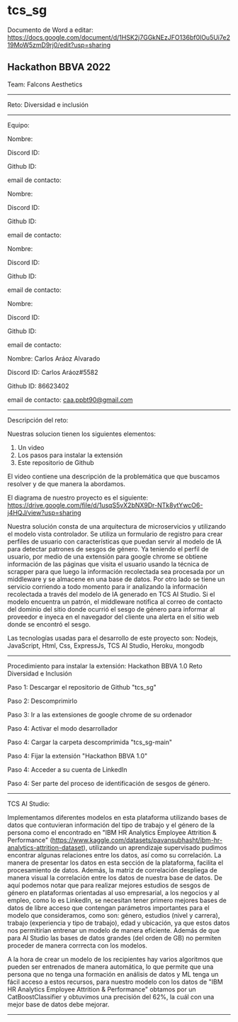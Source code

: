 # tcs_sg

Documento de Word a editar: https://docs.google.com/document/d/1HSK2j7GGkNEzJFO136bf0lOu5Ui7e219MoW5zmD9rj0/edit?usp=sharing

Hackathon BBVA 2022
--------------------------------------------------------------------------------------------------
Team: Falcons Aesthetics 

--------------------------------------------------------------------------------------------------
Reto: Diversidad e inclusión


--------------------------------------------------------------------------------------------------
Equipo:


Nombre: 

Discord ID: 

Github ID: 

email de contacto: 



Nombre: 

Discord ID: 

Github ID: 

email de contacto: 



Nombre: 

Discord ID: 

Github ID: 

email de contacto: 




Nombre: 

Discord ID: 

Github ID: 

email de contacto: 



Nombre: Carlos Aráoz Alvarado

Discord ID: Carlos Aráoz#5582

Github ID: 86623402

email de contacto: caa.ppbt90@gmail.com





--------------------------------------------------------------------------------------------------
Descripción del reto:

Nuestras solucion tienen los siguientes elementos:

1) Un video 
2) Los pasos para instalar la extensión 
3) Este repositorio de Github 


El video contiene una descripción de la problemática que que buscamos resolver y de que manera la abordamos. 


El diagrama de nuestro proyecto es el siguiente: https://drive.google.com/file/d/1usqS5vX2bNX9Dr-NTk8ytYwcO6-j4HQJ/view?usp=sharing


Nuestra solución consta de una arquitectura de microservicios y utilizando el modelo vista controlador. Se utiliza un formulario de registro para crear perfiles de usuario con características que puedan servir al modelo de IA para detectar patrones de sesgos de género. Ya teniendo el perfil de usuario, por medio de una extensión para google chrome se obtiene información de las páginas que visita el usuario usando la técnica de scrapper para que luego la información recolectada sea procesada por un middleware y se almacene en una base de datos. Por otro lado se tiene un servicio corriendo a todo momento para ir analizando la información recolectada a través del modelo de IA generado en TCS AI Studio. Si el modelo encuentra un patrón, el middleware notifica al correo de contacto del dominio del sitio donde ocurrió el sesgo de género para informar al proveedor e inyeca en el navegador del cliente una alerta en el sitio web donde se encontró el sesgo.

Las tecnologías usadas para el desarrollo de este proyecto son: Nodejs, JavaScript, Html, Css, ExpressJs, TCS AI Studio, Heroku, mongodb



--------------------------------------------------------------------------------------------------
Procedimiento para instalar la extensión:
Hackathon BBVA 1.0
Reto Diversidad e Inclusión

Paso 1: Descargar el repositorio de Github "tcs_sg"

Paso 2: Descomprimirlo

Paso 3: Ir a las extensiones de google chrome de su ordenador

Paso 4: Activar el modo desarrollador

Paso 4: Cargar la carpeta descomprimida "tcs_sg-main"

Paso 4: Fijar la extensión "Hackathon BBVA 1.0"

Paso 4: Acceder a su cuenta de LinkedIn

Paso 4: Ser parte del proceso de identificación de sesgos de género.




--------------------------------------------------------------------------------------------------

TCS AI Studio:

Implementamos diferentes modelos en esta plataforma utilizando bases de datos que contuvieran información del tipo de trabajo y el género de la persona como el encontrado en "IBM HR Analytics Employee Attrition & Performance" (https://www.kaggle.com/datasets/pavansubhasht/ibm-hr-analytics-attrition-dataset), utilizando un aprendizaje supervisado pudimos encontrar algunas relaciones entre los datos, así como su correlación. La manera de presentar los datos en esta sección de la plataforma, facilita el procesamiento de datos. Además, la matriz de correlación despliega de manera visual la correlación entre los datos de nuestra base de datos. De aquí podemos notar que para realizar mejores estudios de sesgos de género en plataformas orientadas al uso empresarial, a los negocios y al empleo, como lo es  LinkedIn, se necesitan tener primero mejores bases de datos de libre acceso que contengan parámetros importantes para el modelo que consideramos, como son: género, estudios (nivel y carrera), trabajo (experiencia y tipo de trabajo), edad y ubicación, ya que estos datos nos permitirían entrenar un modelo de manera eficiente. Además de que para AI Studio las bases de datos grandes (del orden de GB) no permiten proceder de manera corrrecta con los modelos.

A la hora de crear un modelo de los recipientes hay varios algoritmos que pueden ser entrenados de manera automática, lo que permite que una persona que no tenga una formación en análisis de datos y ML tenga un fácil acceso a estos recursos, para nuestro modelo con los datos de "IBM HR Analytics Employee Attrition & Performance" obtamos por un CatBoostClassifier y obtuvimos una precisión del 62%, la cuál con una mejor base de datos debe mejorar.





--------------------------------------------------------------------------------------------------
